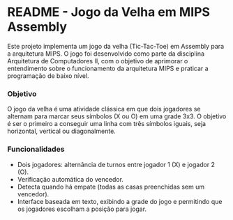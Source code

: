 # README - Jogo da Velha em MIPS Assembly

Este projeto implementa um jogo da velha (Tic-Tac-Toe) em Assembly para a arquitetura MIPS. O jogo foi desenvolvido como parte da disciplina Arquitetura de Computadores II, com o objetivo de aprimorar o entendimento sobre o funcionamento da arquitetura MIPS e praticar a programação de baixo nível.

### Objetivo
O jogo da velha é uma atividade clássica em que dois jogadores se alternam para marcar seus símbolos (X ou O) em uma grade 3x3. O objetivo é ser o primeiro a conseguir uma linha com três símbolos iguais, seja horizontal, vertical ou diagonalmente.

### Funcionalidades
- Dois jogadores: alternância de turnos entre jogador 1 (X) e jogador 2 (O).
- Verificação automática do vencedor.
- Detecta quando há empate (todas as casas preenchidas sem um vencedor).
- Interface baseada em texto, exibindo a grade do jogo e permitindo que os jogadores escolham a posição para jogar.
